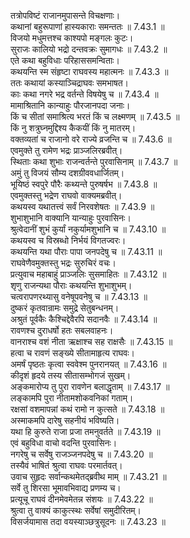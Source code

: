 

  
तत्रोपविष्टं राजानमुपासन्ते विचक्षणाः।  
कथानां बहुरूपाणां हास्यकाराः समन्ततः ॥ 7.43.1 ॥   
विजयो मधुमत्तश्च काश्यपो मङ्गलः कुटः।  
सुराजः कालियो भद्रो दन्तवक्रः सुमागधः ॥ 7.43.2 ॥   
एते कथा बहुविधाः परिहाससमन्विताः।  
कथयन्ति स्म संहृष्टा राघवस्य महात्मनः ॥ 7.43.3 ॥   
ततः कथायां कस्याञ्चिद्राघवः समभाषत।  
काः कथा नगरे भद्र वर्तन्ते विषयेषु च ॥ 7.43.4 ॥   
मामाश्रितानि कान्याहुः पौरजानपदा जनाः।  
किं च सीतां समाश्रित्य भरतं किं च लक्ष्मणम् ॥ 7.43.5 ॥   
किं नु शत्रुघ्नमुद्दिश्य कैकयीं किं नु मातरम्।  
वक्तव्यतां च राजानो वरे राज्ये व्रजन्ति च ॥ 7.43.6 ॥   
एवमुक्ते तु रामेण भद्रः प्राञ्जलिरब्रवीत्।  
स्थिताः कथा शुभाः राजन्वर्तन्ते पुरवासिनाम् ॥ 7.43.7 ॥   
अमुं तु विजयं सौम्य दशग्रीववधार्जितम्।  
भूयिष्ठं स्वपुरे पौरैः कथ्यन्ते पुरुषर्षभ ॥ 7.43.8 ॥   
एवमुक्तस्तु भद्रेण राघवो वाक्यमब्रवीत्।  
कथयस्व यथातत्त्वं सर्वं निरवशेषतः ॥ 7.43.9 ॥   
शुभाशुभानि वाक्यानि यान्याहुः पुरवासिनः।  
श्रुत्वेदानीं शुभं कुर्यां नकुर्यामशुभानि च ॥ 7.43.10 ॥   
कथयस्व च विस्रब्धो निर्भयं विगतज्वरः।  
कथयन्ति यथा पौराः पापा जनपदेषु च ॥ 7.43.11 ॥   
राघवेणैवमुक्तस्तु भद्रः सुरुचिरं वचः।  
प्रत्युवाच महाबाहुं प्राञ्जलिः सुसमाहितः ॥ 7.43.12 ॥   
शृणु राजन्यथा पौराः कथयन्ति शुभाशुभम्।  
चत्वरापणरथ्यासु वनेषूपवनेषु च ॥ 7.43.13 ॥   
दुष्करं कृतवान्रामः समुद्रे सेतुबन्धनम्।  
अश्रुतं पूर्वकैः कैश्चिद्देवैरपि सदानवैः ॥ 7.43.14 ॥   
रावणश्च दुराधर्षो हतः सबलवाहनः।  
वानराश्च वशं नीता ऋक्षाश्च सह राक्षसैः ॥ 7.43.15 ॥   
हत्वा च रावणं सङ्ख्ये सीतामाहृत्य राघवः।  
अमर्षं पृष्ठतः कृत्वा स्ववेश्म पुनरानयत् ॥ 7.43.16 ॥   
कीदृशं हृदये तस्य सीतासम्भोगजं सुखम्।  
अङ्कमारोप्य तु पुरा रावणेन बलाद्धृताम् ॥ 7.43.17 ॥   
लङ्कामपि पुरा नीतामशोकवनिकां गताम्।  
रक्षसां वशमापन्नां कथं रामो न कुत्सते ॥ 7.43.18 ॥   
अस्माकमपि दारेषु सहनीयं भविष्यति।  
यथा हि कुरुते राजा प्रजा तमनुवर्तते ॥ 7.43.19 ॥   
एवं बहुविधा वाचो वदन्ति पुरवासिनः।  
नगरेषु च सर्वेषु राजञ्जनपदेषु च ॥ 7.43.20 ॥   
तस्यैवं भाषितं श्रुत्वा राघवः परमार्तवत्।  
उवाच सुहृदः सर्वान्कथमेतद्ब्रवीथ माम् ॥ 7.43.21 ॥   
सर्वे तु शिरसा भूमावभिवाद्य प्रणम्य च।  
प्रत्यूचू राघवं दीनमेवमेतन्न संशयः ॥ 7.43.22 ॥   
श्रुत्वा तु वाक्यं काकुत्स्थः सर्वेषां समुदीरितम्।  
विसर्जयामास तदा वयस्याञ्छत्रुसूदनः ॥ 7.43.23 ॥   

